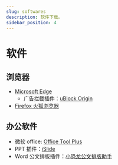 ```yaml
---
slug: softwares
description: 软件下载。
sidebar_position: 4
---
```


# 软件

## 浏览器

- [Microsoft Edge](https://www.microsoft.com/zh-cn/edge/download)
  - 广告拦截插件：[uBlock Origin](https://microsoftedge.microsoft.com/addons/detail/ublock-origin/odfafepnkmbhccpbejgmiehpchacaeak)
- [Firefox 火狐浏览器](https://www.mozilla.org/zh-CN/firefox/browsers/windows-64-bit/)

## 办公软件

- 微软 office: [Office Tool Plus](https://otp.landian.vip/zh-cn/)
- PPT 插件：[iSlide](https://www.islide.cc/)
- Word 公文排版插件：[小恐龙公文排版助手](https://xkonglong.com/)
